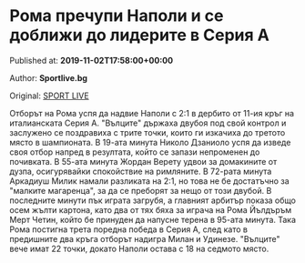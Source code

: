 
# Рома пречупи Наполи и се доближи до лидерите в Серия А

Published at: **2019-11-02T17:58:00+00:00**

Author: **Sportlive.bg**

Original: [SPORT LIVE](https://www.sportlive.bg/worldfootball/italy/roma-prechupi-napoli-i-se-doblizhi-do-liderite-v-seriq-a-1391120.html)

Отборът на Рома успя да надвие Наполи с 2:1 в дербито от 11-ия кръг на италианската Серия А. "Вълците" държаха двубоя под свой контрол и заслужено се поздравиха с трите точки, които ги изкачиха до третото място в шампионата.
В 19-ата минута Николо Дзаниоло успя да изведе своя отбор напред в резултата, който се запази непроменен до почивката. В 55-ата минута Жордан Верету удвои за домакините от дузпа, осигурявайки спокойствие на римляните.
В 72-рата минута Аркадиуш Милик намали разликата на 2:1, но това не бе достатъчно за "малките магаренца", за да се преборят за нещо от този двубой. В последните минути пък играта загрубя, а главният арбитър показа общо осем жълти картона, като два от тях бяха за играча на Рома Йълдъръм Мерт Четин, който бе принуден да напусне терена в 95-ата минута.
Така Рома постигна трета поредна победа в Серия А, след като в предишните два кръга отборът надигра Милан и Удинезе. "Вълците" вече имат 22 точки, докато Наполи остава с 18 на седмото място.
